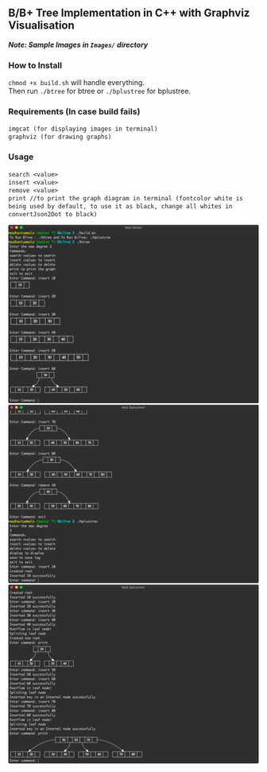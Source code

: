## B/B+ Tree Implementation in C++ with Graphviz Visualisation

***Note: Sample Images in `Images/` directory***

### How to Install
`chmod +x build.sh` will handle everything.  
Then run `./btree` for btree or `./bplustree` for bplustree.  

### Requirements (In case build fails)
```
imgcat (for displaying images in terminal)
graphviz (for drawing graphs)
```
### Usage
```
search <value>
insert <value>
remove <value>
print //to print the graph diagram in terminal (fontcolor white is being used by default, to use it as black, change all whites in convertJson2Dot to black)
```

![Image](Images/1.png)
![Image](Images/2.png)
![Image](Images/3.png)
